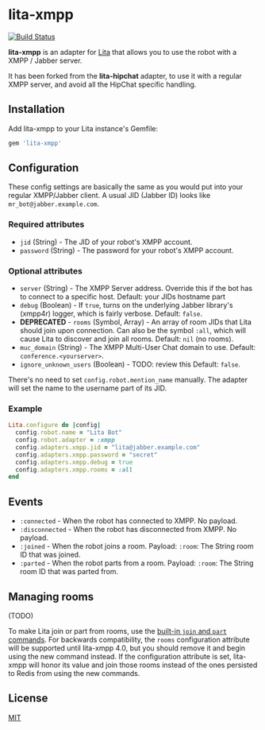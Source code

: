 # lita-xmpp

[![Build Status](https://travis-ci.org/sadfuzzy/lita-xmpp.svg)](https://travis-ci.org/lazyfrosch/lita-xmpp)
<!--
[![Code Climate](https://codeclimate.com/github/lazyfrosch/lita-xmpp.png)](https://codeclimate.com/github/lazyfrosch/lita-xmpp)
[![Coverage Status](https://coveralls.io/repos/lazyfrosch/lita-xmpp/badge.png)](https://coveralls.io/r/lazyfrosch/lita-xmpp)
-->

**lita-xmpp** is an adapter for [Lita](https://github.com/litaio/lita) that allows you to use the robot with a XMPP / Jabber server.

It has been forked from the **lita-hipchat** adapter, to use it with a regular XMPP server, and avoid all the HipChat specific handling.

## Installation

Add lita-xmpp to your Lita instance's Gemfile:

``` ruby
gem 'lita-xmpp'
```

## Configuration

These config settings are basically the same as you would put into your regular XMPP/Jabber client. A usual JID (Jabber ID) looks like `mr_bot@jabber.example.com`.

### Required attributes

* `jid` (String) - The JID of your robot's XMPP account.
* `password` (String) - The password for your robot's XMPP account.

### Optional attributes

* `server` (String) - The XMPP Server address. Override this if the bot has to connect to a specific host. Default: your JIDs hostname part
* `debug` (Boolean) - If `true`, turns on the underlying Jabber library's (xmpp4r) logger, which is fairly verbose. Default: `false`.
* **DEPRECATED** - `rooms` (Symbol, Array<String>) - An array of room JIDs that Lita should join upon connection. Can also be the symbol `:all`, which will cause Lita to discover and join all rooms. Default: `nil` (no rooms).
* `muc_domain` (String) - The XMPP Multi-User Chat domain to use. Default: `conference.<yourserver>`.
* `ignore_unknown_users` (Boolean) - TODO: review this Default: `false`.

There's no need to set `config.robot.mention_name` manually. The adapter will set the name to the username part of its JID.

### Example

``` ruby
Lita.configure do |config|
  config.robot.name = "Lita Bot"
  config.robot.adapter = :xmpp
  config.adapters.xmpp.jid = "lita@jabber.example.com"
  config.adapters.xmpp.password = "secret"
  config.adapters.xmpp.debug = true
  config.adapters.xmpp.rooms = :all
end
```

## Events

* `:connected` - When the robot has connected to XMPP. No payload.
* `:disconnected` - When the robot has disconnected from XMPP. No payload.
* `:joined` - When the robot joins a room. Payload: `:room`: The String room ID that was joined.
* `:parted` - When the robot parts from a room. Payload: `:room`: The String room ID that was parted from.

## Managing rooms

(TODO)

To make Lita join or part from rooms, use the [built-in `join` and `part` commands](http://docs.lita.io/getting-started/usage/#managing-rooms). For backwards compatibility, the `rooms` configuration attribute will be supported until lita-xmpp 4.0, but you should remove it and begin using the new command instead. If the configuration attribute is set, lita-xmpp will honor its value and join those rooms instead of the ones persisted to Redis from using the new commands.

## License

[MIT](http://opensource.org/licenses/MIT)
